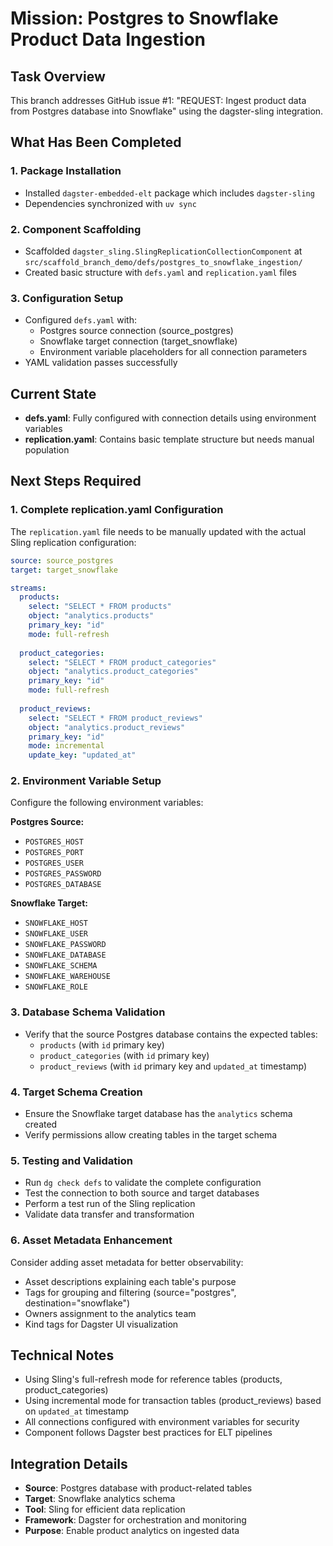 # Mission: Postgres to Snowflake Product Data Ingestion

## Task Overview
This branch addresses GitHub issue #1: "REQUEST: Ingest product data from Postgres database into Snowflake" using the dagster-sling integration.

## What Has Been Completed

### 1. Package Installation
- Installed `dagster-embedded-elt` package which includes `dagster-sling`
- Dependencies synchronized with `uv sync`

### 2. Component Scaffolding
- Scaffolded `dagster_sling.SlingReplicationCollectionComponent` at `src/scaffold_branch_demo/defs/postgres_to_snowflake_ingestion/`
- Created basic structure with `defs.yaml` and `replication.yaml` files

### 3. Configuration Setup
- Configured `defs.yaml` with:
  - Postgres source connection (source_postgres) 
  - Snowflake target connection (target_snowflake)
  - Environment variable placeholders for all connection parameters
- YAML validation passes successfully

## Current State
- **defs.yaml**: Fully configured with connection details using environment variables
- **replication.yaml**: Contains basic template structure but needs manual population

## Next Steps Required

### 1. Complete replication.yaml Configuration
The `replication.yaml` file needs to be manually updated with the actual Sling replication configuration:

```yaml
source: source_postgres
target: target_snowflake

streams:
  products:
    select: "SELECT * FROM products"
    object: "analytics.products"
    primary_key: "id"
    mode: full-refresh
    
  product_categories:
    select: "SELECT * FROM product_categories"
    object: "analytics.product_categories"
    primary_key: "id"
    mode: full-refresh
    
  product_reviews:
    select: "SELECT * FROM product_reviews"
    object: "analytics.product_reviews"
    primary_key: "id"
    mode: incremental
    update_key: "updated_at"
```

### 2. Environment Variable Setup
Configure the following environment variables:

**Postgres Source:**
- `POSTGRES_HOST`
- `POSTGRES_PORT`
- `POSTGRES_USER`
- `POSTGRES_PASSWORD`
- `POSTGRES_DATABASE`

**Snowflake Target:**
- `SNOWFLAKE_HOST`
- `SNOWFLAKE_USER`
- `SNOWFLAKE_PASSWORD`
- `SNOWFLAKE_DATABASE`
- `SNOWFLAKE_SCHEMA`
- `SNOWFLAKE_WAREHOUSE`
- `SNOWFLAKE_ROLE`

### 3. Database Schema Validation
- Verify that the source Postgres database contains the expected tables:
  - `products` (with `id` primary key)
  - `product_categories` (with `id` primary key)
  - `product_reviews` (with `id` primary key and `updated_at` timestamp)

### 4. Target Schema Creation
- Ensure the Snowflake target database has the `analytics` schema created
- Verify permissions allow creating tables in the target schema

### 5. Testing and Validation
- Run `dg check defs` to validate the complete configuration
- Test the connection to both source and target databases
- Perform a test run of the Sling replication
- Validate data transfer and transformation

### 6. Asset Metadata Enhancement
Consider adding asset metadata for better observability:
- Asset descriptions explaining each table's purpose
- Tags for grouping and filtering (source="postgres", destination="snowflake")
- Owners assignment to the analytics team
- Kind tags for Dagster UI visualization

## Technical Notes
- Using Sling's full-refresh mode for reference tables (products, product_categories)
- Using incremental mode for transaction tables (product_reviews) based on `updated_at` timestamp
- All connections configured with environment variables for security
- Component follows Dagster best practices for ELT pipelines

## Integration Details
- **Source**: Postgres database with product-related tables
- **Target**: Snowflake analytics schema
- **Tool**: Sling for efficient data replication
- **Framework**: Dagster for orchestration and monitoring
- **Purpose**: Enable product analytics on ingested data